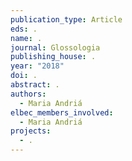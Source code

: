 ```yaml
---
publication_type: Article
eds: .
name: .
journal: Glossologia
publishing_house: .
year: "2018"
doi: .
abstract: .
authors:
  - Maria Andriá
elbec_members_involved:
  - Maria Andriá
projects:
  - .
---
```

